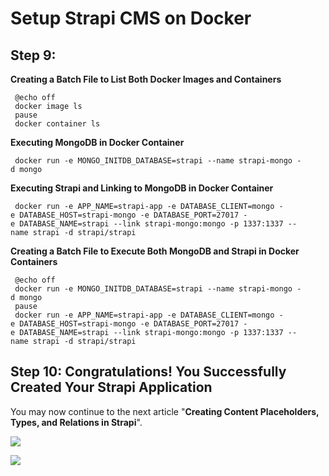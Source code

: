 # Setup Strapi CMS on Docker

## Step 9:

**Creating a Batch File to List Both Docker Images and Containers**

     @echo off
     docker image ls
     pause
     docker container ls

**Executing MongoDB in Docker Container**

     docker run -e MONGO_INITDB_DATABASE=strapi --name strapi-mongo -d mongo

**Executing Strapi and Linking to MongoDB in Docker Container**

     docker run -e APP_NAME=strapi-app -e DATABASE_CLIENT=mongo -e DATABASE_HOST=strapi-mongo -e DATABASE_PORT=27017 -e DATABASE_NAME=strapi --link strapi-mongo:mongo -p 1337:1337 --name strapi -d strapi/strapi

**Creating a Batch File to Execute Both MongoDB and Strapi in Docker Containers**

     @echo off
     docker run -e MONGO_INITDB_DATABASE=strapi --name strapi-mongo -d mongo
     pause
     docker run -e APP_NAME=strapi-app -e DATABASE_CLIENT=mongo -e DATABASE_HOST=strapi-mongo -e DATABASE_PORT=27017 -e DATABASE_NAME=strapi --link strapi-mongo:mongo -p 1337:1337 --name strapi -d strapi/strapi



## Step 10: Congratulations! You Successfully Created Your Strapi Application

You may now continue to the next article "**Creating Content Placeholders, Types, and Relations in Strapi**".

![][1]

[1]: images/setup-strapi-cms-on-docker/step-10--congratulations--you-successfully-created-your-strapi-application.png

![][2]

[2]: images/setup-strapi-cms-on-docker/264ceffe-7514-4c14-acdd-6ce223899861.png